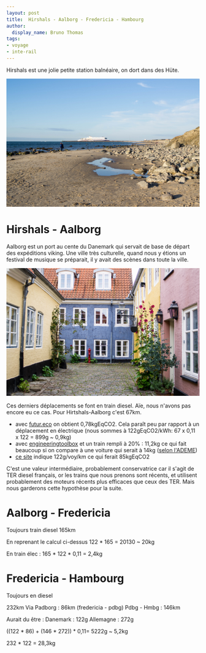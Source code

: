 ```yaml
---
layout: post
title:  Hirshals - Aalborg - Fredericia - Hambourg
author:
  display_name: Bruno Thomas
tags:
- voyage
- inte-rail
---
```


Hirshals est une jolie petite station balnéaire, on dort dans des Hüte.

![Hirshals](/images/interrail2023/IMGP4677.jpg)

# Hirshals - Aalborg

Aalborg est un port au cente du Danemark qui servait de base de départ des expéditions viking. Une ville très culturelle, quand nous y étions un festival de musique se préparait, il y avait des scènes dans toute la ville.

![Aalborg](/images/interrail2023/IMGP4690.jpg)

Ces derniers déplacements se font en train diesel. Aïe, nous n'avons pas encore eu ce cas. Pour Hirtshals-Aalborg c'est 67km.

* avec [futur.eco](https://futur.eco/) on obtient 0,78kgEqCO2. Cela paraît peu par rapport à un déplacement en électrique (nous sommes à 122gEqCO2/kWh: 67 x 0,11 x 122 = 899g ~ 0,9kg)
* avec [engineeringtoolbox](https://www.engineeringtoolbox.com/CO2-emissions-transport-car-plane-train-bus-d_2000.html) et un train rempli à 20% : 11,2kg ce qui fait beaucoup si on compare à une voiture qui serait à 14kg ([selon l'ADEME](https://impactco2.fr/transport/voiturethermique))
* [ce site](http://oliviercarles.free.fr/DOCU/FACTEUR4/LesTERDiesel/LesTERDiesel.php) indique 122g/voy/km ce qui ferait 85kgEqCO2

C'est une valeur intermédiaire, probablement conservatrice car il s'agit de TER diesel français, or les trains que nous prenons sont récents, et utilisent probablement des moteurs récents plus efficaces que ceux des TER. Mais nous garderons cette hypothèse pour la suite.

# Aalborg - Fredericia

Toujours train diesel
165km

En reprenant le calcul ci-dessus
122 * 165 = 20130 ~ 20kg

En train élec :
165 * 122 * 0,11 = 2,4kg

# Fredericia - Hambourg

Toujours en diesel

232km
Via Padborg : 86km (fredericia - pdbg)
Pdbg - Hmbg : 146km

Aurait du être :
Danemark : 122g
Allemagne : 272g

((122 * 86) + (146 * 272)) * 0,11= 5222g ~ 5,2kg

232 * 122 = 28,3kg
